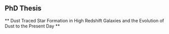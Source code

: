 PhD Thesis
-------

** Dust Traced Star Formation in High Redshift Galaxies and the Evolution of Dust to the Present Day **
